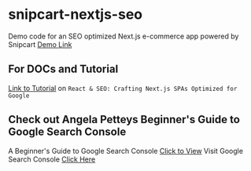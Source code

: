 # snipcart-nextjs-seo
Demo code for an SEO optimized Next.js e-commerce app powered by Snipcart
[Demo Link](https://snipcart-nextjs-seo.netlify.app/#/)

## For DOCs and Tutorial
[Link to Tutorial](https://snipcart.com/blog/react-seo-nextjs-tutorial) on
`React & SEO: Crafting Next.js SPAs Optimized for Google`

## Check out Angela Petteys Beginner's Guide to Google Search Console
A Beginner's Guide to Google Search Console [Click to View](https://moz.com/blog/a-beginners-guide-to-the-google-search-console)
Visit Google Search Console [Click Here](https://search.google.com/search-console/welcome?hl=en&utm_source=wmx&utm_medium=deprecation-pane&utm_content=home)

